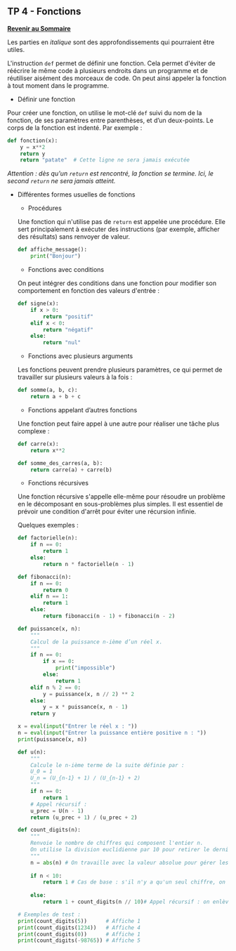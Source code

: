 ## TP 4 - Fonctions

**[Revenir au Sommaire](../README.md)**

Les parties en _italique_ sont des approfondissements qui pourraient être utiles.


L'instruction `def` permet de définir une fonction. Cela permet d'éviter de réécrire le même code à plusieurs endroits dans un programme et de réutiliser aisément des morceaux de code. On peut ainsi appeler la fonction à tout moment dans le programme.

- Définir une fonction

Pour créer une fonction, on utilise le mot-clé `def` suivi du nom de la fonction, de ses paramètres entre parenthèses, et d’un deux-points. Le corps de la fonction est indenté. Par exemple :

```python
def fonction(x):
    y = x**2
    return y
    return "patate"  # Cette ligne ne sera jamais exécutée
```

*Attention : dès qu'un `return` est rencontré, la fonction se termine. Ici, le second `return` ne sera jamais atteint.*


- Différentes formes usuelles de fonctions
    - Procédures

    Une fonction qui n'utilise pas de `return` est appelée une procédure. Elle sert principalement à exécuter des instructions (par exemple, afficher des résultats) sans renvoyer de valeur.

    ```python
    def affiche_message():
        print("Bonjour")
    ```

    - Fonctions avec conditions

    On peut intégrer des conditions dans une fonction pour modifier son comportement en fonction des valeurs d'entrée :

    ```python
    def signe(x):
        if x > 0:
            return "positif"
        elif x < 0:
            return "négatif"
        else:
            return "nul"
    ```

    - Fonctions avec plusieurs arguments

    Les fonctions peuvent prendre plusieurs paramètres, ce qui permet de travailler sur plusieurs valeurs à la fois :

    ```python
    def somme(a, b, c):
        return a + b + c
    ```

    - Fonctions appelant d’autres fonctions

    Une fonction peut faire appel à une autre pour réaliser une tâche plus complexe :

    ```python
    def carre(x):
        return x**2

    def somme_des_carres(a, b):
        return carre(a) + carre(b)
    ```

    - Fonctions récursives

    Une fonction récursive s'appelle elle-même pour résoudre un problème en le décomposant en sous-problèmes plus simples. Il est essentiel de prévoir une condition d'arrêt pour éviter une récursion infinie.


    Quelques exemples :
    ```python
    def factorielle(n):
        if n == 0:
            return 1
        else:
            return n * factorielle(n - 1)
    ```

    ```python
    def fibonacci(n):
        if n == 0:
            return 0
        elif n == 1:
            return 1
        else:
            return fibonacci(n - 1) + fibonacci(n - 2)
    ```

    ```python
    def puissance(x, n):
        """
        Calcul de la puissance n-ième d’un réel x.
        """
        if n == 0:
            if x == 0:
                print("impossible")
            else:
                return 1
        elif n % 2 == 0:
            y = puissance(x, n // 2) ** 2
        else:
            y = x * puissance(x, n - 1)
        return y

    x = eval(input("Entrer le réel x : "))
    n = eval(input("Entrer la puissance entière positive n : "))
    print(puissance(x, n))

    ```

    ```python
    def u(n):
        """
        Calcule le n-ième terme de la suite définie par :
        U_0 = 1
        U_n = (U_{n-1} + 1) / (U_{n-1} + 2)
        """
        if n == 0:
            return 1
        # Appel récursif :
        u_prec = U(n - 1)
        return (u_prec + 1) / (u_prec + 2)
    ```

    ```python
    def count_digits(n):
        """
        Renvoie le nombre de chiffres qui composent l'entier n.
        On utilise la division euclidienne par 10 pour retirer le dernier chiffre.
        """
        n = abs(n) # On travaille avec la valeur absolue pour gérer les nombres négatifs
        
        if n < 10:
            return 1 # Cas de base : s'il n'y a qu'un seul chiffre, on renvoie 1.
        
        else:
            return 1 + count_digits(n // 10)# Appel récursif : on enlève le dernier chiffre et on ajoute 1 au résultat.

    # Exemples de test :
    print(count_digits(5))      # Affiche 1
    print(count_digits(1234))   # Affiche 4
    print(count_digits(0))      # Affiche 1
    print(count_digits(-98765)) # Affiche 5
    ```